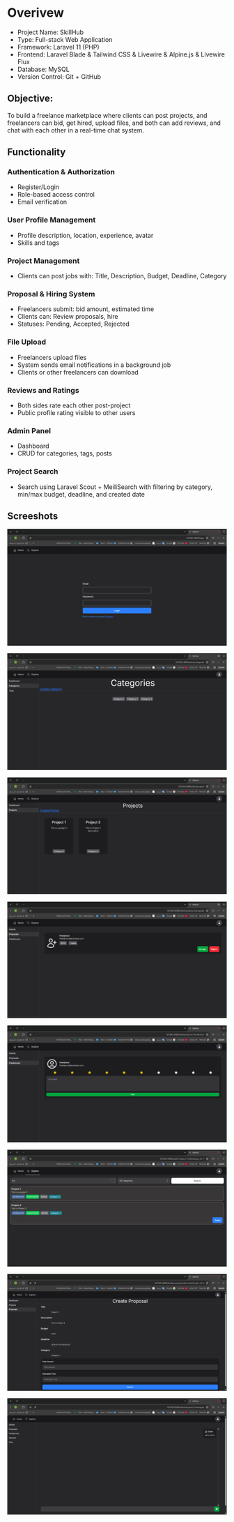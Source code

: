# Overivew

* Project Name: SkillHub
* Type: Full-stack Web Application
* Framework: Laravel 11 (PHP)
* Frontend: Laravel Blade & Tailwind CSS & Livewire & Alpine.js & Livewire Flux
* Database: MySQL
* Version Control: Git + GitHub

## Objective:
To build a freelance marketplace where clients can post projects, and freelancers can bid, get hired, upload files, and both can add reviews, and chat with each other in a real-time chat system.

## Functionality

### Authentication & Authorization
- Register/Login
- Role-based access control
- Email verification
### User Profile Management
- Profile description, location, experience, avatar
- Skills and tags
### Project Management
- Clients can post jobs with:
    Title, Description, Budget, Deadline, Category
### Proposal & Hiring System
- Freelancers submit:
    bid amount, estimated time
- Clients can:
    Review proposals, hire
- Statuses: Pending, Accepted, Rejected
### File Upload
- Freelancers upload files
- System sends email notifications in a background job
- Clients or other freelancers can download
### Reviews and Ratings
- Both sides rate each other post-project
- Public profile rating visible to other users
### Admin Panel
- Dashboard
- CRUD for categories, tags, posts
### Project Search
- Search using Laravel Scout + MeiliSearch with filtering by category, min/max budget, deadline, and created date

## Screeshots

![screenshot1](/screenshots/login.png)

![screenshot2](/screenshots/categories.png)

![screenshot3](/screenshots/projects.png)

![screenshot4](/screenshots/proposals.png)

![screenshot5](/screenshots/freelancers.png)

![screenshot6](/screenshots/search.png)

![screenshot7](/screenshots/create_proposal.png)

![screenshot8](/screenshots/chat.png)
